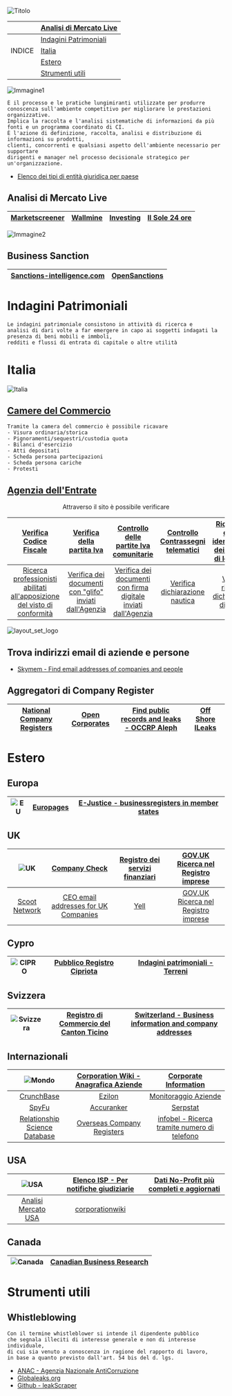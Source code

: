 ![Titolo](https://user-images.githubusercontent.com/98583912/199370645-c7413e35-f793-4537-81ed-cdb85ce02ead.gif)


||[Analisi di Mercato Live](https://github.com/CScorza/CORPINT-Corporate-Intelligence/edit/main/README.md#analisi-di-mercato-live)
| :---: | :--- |
||[Indagini Patrimoniali](https://github.com/CScorza/CORPINT-Corporate-Intelligence/edit/main/README.md#indagini-patrimoniali)
|INDICE|[Italia](https://github.com/CScorza/CORPINT-Corporate-Intelligence/edit/main/README.md#italia)
||[Estero](https://github.com/CScorza/CORPINT-Corporate-Intelligence/edit/main/README.md#estero)
||[Strumenti utili](https://github.com/CScorza/CORPINT-Corporate-Intelligence/edit/main/README.md#strumenti-utili)|


![Immagine1](https://user-images.githubusercontent.com/98583912/199541265-6a80c99a-f964-4626-9074-91a93e3e79b6.gif)
```
È il processo e le pratiche lungimiranti utilizzate per produrre 
conoscenza sull'ambiente competitivo per migliorare le prestazioni organizzative.
Implica la raccolta e l'analisi sistematiche di informazioni da più fonti e un programma coordinato di CI. 
È l'azione di definizione, raccolta, analisi e distribuzione di informazioni su prodotti, 
clienti, concorrenti e qualsiasi aspetto dell'ambiente necessario per supportare 
dirigenti e manager nel processo decisionale strategico per un'organizzazione.
```
- [Elenco dei tipi di entità giuridica per paese](https://en.wikipedia.org/wiki/List_of_legal_entity_types_by_country)

## Analisi di Mercato Live


|[Marketscreener](https://www.marketscreener.com/)|[Wallmine](https://pl.wallmine.com/)|[Investing](https://it.investing.com/)|[Il Sole 24 ore](https://www.ilsole24ore.com/)|
| :---: | :---: | :---: | :---: |

![Immagine2](https://user-images.githubusercontent.com/98583912/199372706-5dac3d74-e8f1-41dd-bda0-66b180c95a52.gif)


## Business Sanction

|[Sanctions-intelligence.com](https://www.sanctions-intelligence.com/about/)|[OpenSanctions](https://www.opensanctions.org/)|
| :---: | :---: |

# Indagini Patrimoniali
```](
Le indagini patrimoniale consistono in attività di ricerca e 
analisi di dari volte a far emergere in capo ai soggetti indagati la presenza di beni mobili e immboli,
redditi e flussi di entrata di capitale o altre utilità
```
# Italia
![Italia](https://user-images.githubusercontent.com/98583912/199543084-4f9fd457-bcc9-43ab-9b87-b2b1946725aa.gif)
## [Camere del Commercio](https://www.camcom.gov.it/)
```
Tramite la camera del commercio è possibile ricavare
- Visura ordinaria/storica
- Pignoramenti/sequestri/custodia quota
- Bilanci d'esercizio
- Atti depositati
- Scheda persona partecipazioni
- Scheda persona cariche
- Protesti
```

## [Agenzia dell'Entrate](https://www.agenziaentrate.gov.it/portale/)
<p align="center">Attraverso il sito è possibile verificare</p>

|[Verifica Codice Fiscale](https://telematici.agenziaentrate.gov.it/VerificaCF/Scegli.do?parameter=verificaCf)|[Verifica della partita Iva](https://www.agenziaentrate.gov.it/portale/web/guest/verifica-della-partita-iva)|[Controllo delle partite Iva comunitarie](https://www.agenziaentrate.gov.it/portale/web/guest/controllo-delle-partite-iva-comunitarie)|[Controllo Contrassegni telematici](https://www.agenziaentrate.gov.it/portale/web/guest/controllo-contrassegni-telematici)|[Ricerca del codice identificativo dei contratti di locazione](https://www.agenziaentrate.gov.it/portale/web/guest/ricerca-del-codice-identificativo-dei-contratti-di-locazione)|
| :---: | :---: | :---: |:---: | :---: |
|[Ricerca professionisti abilitati all'apposizione del visto di conformità](https://www.agenziaentrate.gov.it/portale/web/guest/ricerca-professionisti-abilitati-all-apposizione-del-visto-di-conformit%C3%A0)|[Verifica dei documenti con "glifo" inviati dall'Agenzia](https://www.agenziaentrate.gov.it/portale/web/guest/servizi/servizitrasversali/verifica/verifica-documenti-glifo-da-agenzia)|[Verifica dei documenti con firma digitale inviati dall'Agenzia](https://www.agenziaentrate.gov.it/portale/web/guest/servizi/servizitrasversali/verifica/verifica-della-firma-digitale-da-agenzia)|[Verifica dichiarazione nautica](https://www.agenziaentrate.gov.it/portale/web/guest/verifica-dichiarazione-nautica)|[Verifica ricevuta dichiarazione di intento](https://www.agenziaentrate.gov.it/portale/web/guest/verifica-ricevuta-dichiarazione-di-intento)|

![layout_set_logo](https://user-images.githubusercontent.com/98583912/196758088-b3171634-33c1-4dc5-8c6f-3dfe7e4a285f.png)

## Trova indirizzi email di aziende e persone
- [Skymem - Find email addresses of companies and people](http://www.skymem.info/)

## Aggregatori di Company Register
|[National Company Registers](https://en.wikipedia.org/wiki/List_of_company_registers)|[Open Corporates](https://opencorporates.com/)|[Find public records and leaks - OCCRP Aleph](https://data.occrp.org/)|[Off Shore lLeaks](https://offshoreleaks.icij.org/)|
| :---: | :---: | :---: | :---: |

# Estero

## Europa
|![EU](https://user-images.githubusercontent.com/98583912/199543152-df291730-6207-46ac-a195-ece15af65d5b.gif)|[Europages](http://www.europages.co.uk/)|[E-Justice - businessregisters in member states](https://e-justice.europa.eu/content_business_registers_in_member_states-106-en.do)|
| :---: | :---: | :---: |

## UK
|![UK](https://user-images.githubusercontent.com/98583912/199543213-97e9ed5c-fb57-435e-8aca-e7e123f940ff.gif)|[Company Check](https://companycheck.co.uk/)|[Registro dei servizi finanziari](https://register.fca.org.uk/s/)|[GOV.UK Ricerca nel Registro imprese](https://find-and-update.company-information.service.gov.uk/)|
| :---: | :---: | :---: | :---: |
|[Scoot Network](http://www.scoot.co.uk/)|[CEO email addresses for UK Companies](https://www.ceoemail.com/)|[Yell](https://www.yell.com/)|[GOV.UK Ricerca nel Registro imprese](https://find-and-update.company-information.service.gov.uk/)|


## Cypro
|![CIPRO](https://user-images.githubusercontent.com/98583912/199543263-70f9ffb5-420a-49e7-b46a-2a454cbddf41.gif)|[Pubblico Registro Cipriota](https://efiling.drcor.mcit.gov.cy/DrcorPublic/SearchForm.aspx?sc=0&lang=EN)|[Indagini patrimoniali - Terreni](https://eservices.dls.moi.gov.cy/#/national/geoportalmapviewer)|
| :---: | :---: | :---: |

## Svizzera
|![Svizzera](https://user-images.githubusercontent.com/98583912/199543300-2f70e288-6fcc-43c4-bc98-2cca25c280d9.gif)|[Registro di Commercio del Canton Ticino](https://ti.chregister.ch/cr-portal/suche/suche.xhtml)|[Switzerland - Business information and company addresses](https://business-monitor.ch/en)|
| :---: | :---: | :---: |


## Internazionali
|![Mondo](https://user-images.githubusercontent.com/98583912/199543480-c53d28dc-f1a9-476c-b989-d1122d41c2ec.gif)|[Corporation Wiki - Anagrafica Aziende](https://www.corporationwiki.com/)|[Corporate Information](http://www.corporateinformation.com/)|
| :---: | :---: | :---: |
|[CrunchBase](https://www.crunchbase.com/)|[Ezilon](http://www.ezilon.com/)|[Monitoraggio Aziende](https://www.owler.com/)|
|[SpyFu](http://www.spyfu.com/)|[Accuranker](https://www.accuranker.com/)|[Serpstat](https://serpstat.com/)|
|[Relationship Science Database](https://relationshipscience.com/)|[Overseas Company Registers](https://www.gov.uk/government/publications/overseas-registries/overseas-registries)|[infobel - Ricerca tramite numero di telefono](https://www.infobel.com/fr/world)|

## USA

|![USA](https://user-images.githubusercontent.com/98583912/199543550-4b378fba-38ef-494e-8bb5-a388df545029.gif)|[Elenco ISP - Per notifiche giudiziarie](https://www.search.org/resources/isp-list/)|[Dati No-Profit più completi e aggiornati](http://www.guidestar.org/)|
| :---: | :---: | :---: |
|[Analisi Mercato USA](https://www.financecharts.com/)|[corporationwiki](https://www.corporationwiki.com/companies/)||

## Canada
|![Canada](https://user-images.githubusercontent.com/98583912/199543594-a50b57c1-226a-47d7-8cd9-1a061b02ca38.gif)|[Canadian Business Research](https://www.canada.ca/en/services/business/research.html)|
| :---: | :---: |


# Strumenti utili

## Whistleblowing
```
Con il termine whistleblower si intende il dipendente pubblico 
che segnala illeciti di interesse generale e non di interesse individuale, 
di cui sia venuto a conoscenza in ragione del rapporto di lavoro, 
in base a quanto previsto dall'art. 54 bis del d. lgs.
```
- [ANAC - Agenzia Nazionale AntiCorruzione ](https://www.anticorruzione.it/-/whistleblowing)
- [Globaleaks.org](https://www.globaleaks.org/)
- [Github - leakScraper](https://github.com/Acceis/leakScraper/wiki/leakScraper)
